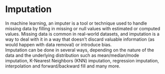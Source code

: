 # Imputation
In machine learning, an imputer is a tool or technique used to handle missing data by filling in missing or null values with estimated or computed values. Missing data is common in real-world datasets, and imputation is a way to deal with it in a way that doesn't discard valuable information (as would happen with data removal) or introduce bias.\
Imputation can be done in several ways, depending on the nature of the data and the underlying distribution such as mean/median/mode imputation, K-Nearest Neighbors (KNN) imputation, regression imputation, interpolation and forward/backward fill and many more.
